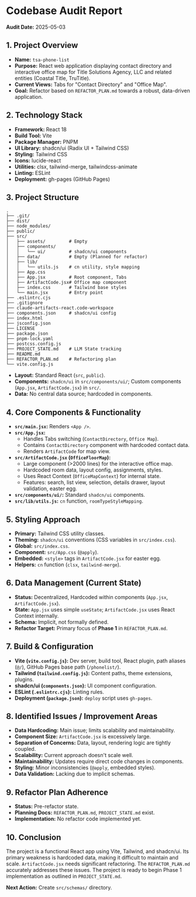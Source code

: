 # Codebase Audit Report

**Audit Date:** 2025-05-03

## 1. Project Overview

*   **Name:** `tsa-phone-list`
*   **Purpose:** React web application displaying contact directory and interactive office map for Title Solutions Agency, LLC and related entities (Coastal Title, TruTitle).
*   **Current Views:** Tabs for "Contact Directory" and "Office Map".
*   **Goal:** Refactor based on `REFACTOR_PLAN.md` towards a robust, data-driven application.

## 2. Technology Stack

*   **Framework:** React 18
*   **Build Tool:** Vite
*   **Package Manager:** PNPM
*   **UI Library:** shadcn/ui (Radix UI + Tailwind CSS)
*   **Styling:** Tailwind CSS
*   **Icons:** lucide-react
*   **Utilities:** clsx, tailwind-merge, tailwindcss-animate
*   **Linting:** ESLint
*   **Deployment:** gh-pages (GitHub Pages)

## 3. Project Structure

```
.
├── .git/
├── dist/
├── node_modules/
├── public/
├── src/
│   ├── assets/         # Empty
│   ├── components/
│   │   └── ui/         # shadcn/ui components
│   ├── data/           # Empty (Planned for refactor)
│   ├── lib/
│   │   └── utils.js    # cn utility, style mapping
│   ├── App.css
│   ├── App.jsx         # Root component, Tabs
│   ├── ArtifactCode.jsx# Office map component
│   ├── index.css       # Tailwind base styles
│   └── main.jsx        # Entry point
├── .eslintrc.cjs
├── .gitignore
├── claude-artifacts-react.code-workspace
├── components.json     # shadcn/ui config
├── index.html
├── jsconfig.json
├── LICENSE
├── package.json
├── pnpm-lock.yaml
├── postcss.config.js
├── PROJECT_STATE.md    # LLM State tracking
├── README.md
├── REFACTOR_PLAN.md    # Refactoring plan
└── vite.config.js
```

*   **Layout:** Standard React (`src`, `public`).
*   **Components:** `shadcn/ui` in `src/components/ui/`; Custom components (`App.jsx`, `ArtifactCode.jsx`) in `src/`.
*   **Data:** No central data source; hardcoded in components.

## 4. Core Components & Functionality

*   **`src/main.jsx`:** Renders `<App />`.
*   **`src/App.jsx`:**
    *   Handles Tabs switching (`ContactDirectory`, `Office Map`).
    *   Contains `ContactDirectory` component with hardcoded contact data.
    *   Renders `ArtifactCode` for map view.
*   **`src/ArtifactCode.jsx` (`OfficeFloorMap`):**
    *   Large component (>2000 lines) for the interactive office map.
    *   Hardcoded room data, layout config, assignments, styles.
    *   Uses React Context (`OfficeMapContext`) for internal state.
    *   Features: search, list view, selection, details drawer, layout validation, easter egg.
*   **`src/components/ui/`:** Standard `shadcn/ui` components.
*   **`src/lib/utils.js`:** `cn` function, `roomTypeStyleMapping`.

## 5. Styling Approach

*   **Primary:** Tailwind CSS utility classes.
*   **Theming:** `shadcn/ui` conventions (CSS variables in `src/index.css`).
*   **Global:** `src/index.css`.
*   **Component:** `src/App.css` (`@apply`).
*   **Embedded:** `<style>` tags in `ArtifactCode.jsx` for easter egg.
*   **Helpers:** `cn` function (`clsx`, `tailwind-merge`).

## 6. Data Management (Current State)

*   **Status:** Decentralized, Hardcoded within components (`App.jsx`, `ArtifactCode.jsx`).
*   **State:** `App.jsx` uses simple `useState`; `ArtifactCode.jsx` uses React Context internally.
*   **Schema:** Implicit, not formally defined.
*   **Refactor Target:** Primary focus of **Phase 1** in `REFACTOR_PLAN.md`.

## 7. Build & Configuration

*   **Vite (`vite.config.js`):** Dev server, build tool, React plugin, path aliases (`@/`), GitHub Pages base path (`/phonelist/`).
*   **Tailwind (`tailwind.config.js`):** Content paths, theme extensions, plugins.
*   **shadcn/ui (`components.json`):** UI component configuration.
*   **ESLint (`.eslintrc.cjs`):** Linting rules.
*   **Deployment (`package.json`):** `deploy` script uses `gh-pages`.

## 8. Identified Issues / Improvement Areas

*   **Data Hardcoding:** Main issue; limits scalability and maintainability.
*   **Component Size:** `ArtifactCode.jsx` is excessively large.
*   **Separation of Concerns:** Data, layout, rendering logic are tightly coupled.
*   **Scalability:** Current approach doesn't scale well.
*   **Maintainability:** Updates require direct code changes in components.
*   **Styling:** Minor inconsistencies (`@apply`, embedded styles).
*   **Data Validation:** Lacking due to implicit schemas.

## 9. Refactor Plan Adherence

*   **Status:** Pre-refactor state.
*   **Planning Docs:** `REFACTOR_PLAN.md`, `PROJECT_STATE.md` exist.
*   **Implementation:** No refactor code implemented yet.

## 10. Conclusion

The project is a functional React app using Vite, Tailwind, and shadcn/ui. Its primary weakness is hardcoded data, making it difficult to maintain and scale. `ArtifactCode.jsx` needs significant refactoring. The `REFACTOR_PLAN.md` accurately addresses these issues. The project is ready to begin Phase 1 implementation as outlined in `PROJECT_STATE.md`.

**Next Action:** Create `src/schemas/` directory. 